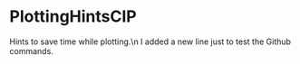 # PlottingHintsCIP
Hints to save time while plotting.\n
I added a new line just to test the Github commands.
